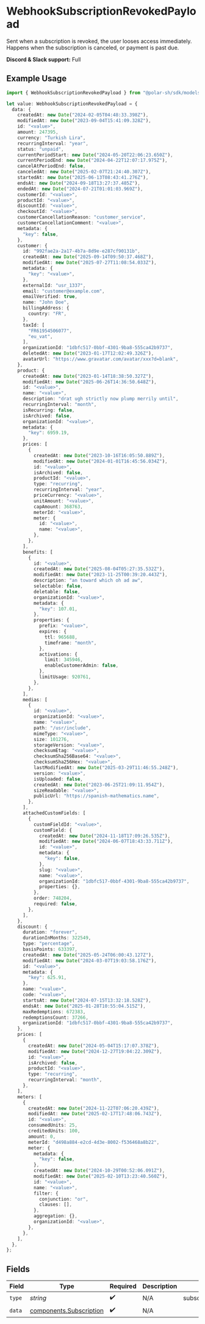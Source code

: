 # WebhookSubscriptionRevokedPayload

Sent when a subscription is revoked, the user looses access immediately.
Happens when the subscription is canceled, or payment is past due.

**Discord & Slack support:** Full

## Example Usage

```typescript
import { WebhookSubscriptionRevokedPayload } from "@polar-sh/sdk/models/components/webhooksubscriptionrevokedpayload.js";

let value: WebhookSubscriptionRevokedPayload = {
  data: {
    createdAt: new Date("2024-02-05T04:48:33.398Z"),
    modifiedAt: new Date("2023-09-04T15:41:09.328Z"),
    id: "<value>",
    amount: 247395,
    currency: "Turkish Lira",
    recurringInterval: "year",
    status: "unpaid",
    currentPeriodStart: new Date("2024-05-20T22:06:23.650Z"),
    currentPeriodEnd: new Date("2024-04-22T12:07:17.975Z"),
    cancelAtPeriodEnd: false,
    canceledAt: new Date("2025-02-07T21:24:40.307Z"),
    startedAt: new Date("2025-06-13T08:43:41.276Z"),
    endsAt: new Date("2024-09-18T13:27:37.485Z"),
    endedAt: new Date("2024-07-21T01:01:03.969Z"),
    customerId: "<value>",
    productId: "<value>",
    discountId: "<value>",
    checkoutId: "<value>",
    customerCancellationReason: "customer_service",
    customerCancellationComment: "<value>",
    metadata: {
      "key": false,
    },
    customer: {
      id: "992fae2a-2a17-4b7a-8d9e-e287cf90131b",
      createdAt: new Date("2025-09-14T09:50:37.468Z"),
      modifiedAt: new Date("2025-07-27T11:08:54.033Z"),
      metadata: {
        "key": "<value>",
      },
      externalId: "usr_1337",
      email: "customer@example.com",
      emailVerified: true,
      name: "John Doe",
      billingAddress: {
        country: "FR",
      },
      taxId: [
        "FR61954506077",
        "eu_vat",
      ],
      organizationId: "1dbfc517-0bbf-4301-9ba8-555ca42b9737",
      deletedAt: new Date("2023-01-17T12:02:49.326Z"),
      avatarUrl: "https://www.gravatar.com/avatar/xxx?d=blank",
    },
    product: {
      createdAt: new Date("2023-01-14T18:38:50.327Z"),
      modifiedAt: new Date("2025-06-26T14:36:50.648Z"),
      id: "<value>",
      name: "<value>",
      description: "drat ugh strictly now plump merrily until",
      recurringInterval: "month",
      isRecurring: false,
      isArchived: false,
      organizationId: "<value>",
      metadata: {
        "key": 6959.19,
      },
      prices: [
        {
          createdAt: new Date("2023-10-16T16:05:50.889Z"),
          modifiedAt: new Date("2024-01-01T16:45:56.034Z"),
          id: "<value>",
          isArchived: false,
          productId: "<value>",
          type: "recurring",
          recurringInterval: "year",
          priceCurrency: "<value>",
          unitAmount: "<value>",
          capAmount: 368763,
          meterId: "<value>",
          meter: {
            id: "<value>",
            name: "<value>",
          },
        },
      ],
      benefits: [
        {
          id: "<value>",
          createdAt: new Date("2025-08-04T05:27:35.532Z"),
          modifiedAt: new Date("2023-11-25T00:39:20.443Z"),
          description: "an toward which oh ad aw",
          selectable: false,
          deletable: false,
          organizationId: "<value>",
          metadata: {
            "key": 107.01,
          },
          properties: {
            prefix: "<value>",
            expires: {
              ttl: 965688,
              timeframe: "month",
            },
            activations: {
              limit: 345946,
              enableCustomerAdmin: false,
            },
            limitUsage: 920761,
          },
        },
      ],
      medias: [
        {
          id: "<value>",
          organizationId: "<value>",
          name: "<value>",
          path: "/usr/include",
          mimeType: "<value>",
          size: 101276,
          storageVersion: "<value>",
          checksumEtag: "<value>",
          checksumSha256Base64: "<value>",
          checksumSha256Hex: "<value>",
          lastModifiedAt: new Date("2025-03-29T11:46:55.248Z"),
          version: "<value>",
          isUploaded: false,
          createdAt: new Date("2023-06-25T21:09:11.954Z"),
          sizeReadable: "<value>",
          publicUrl: "https://spanish-mathematics.name",
        },
      ],
      attachedCustomFields: [
        {
          customFieldId: "<value>",
          customField: {
            createdAt: new Date("2024-11-18T17:09:26.535Z"),
            modifiedAt: new Date("2024-06-07T18:43:33.711Z"),
            id: "<value>",
            metadata: {
              "key": false,
            },
            slug: "<value>",
            name: "<value>",
            organizationId: "1dbfc517-0bbf-4301-9ba8-555ca42b9737",
            properties: {},
          },
          order: 748204,
          required: false,
        },
      ],
    },
    discount: {
      duration: "forever",
      durationInMonths: 322549,
      type: "percentage",
      basisPoints: 633397,
      createdAt: new Date("2025-05-24T06:00:43.127Z"),
      modifiedAt: new Date("2024-03-07T19:03:58.176Z"),
      id: "<value>",
      metadata: {
        "key": 625.91,
      },
      name: "<value>",
      code: "<value>",
      startsAt: new Date("2024-07-15T13:32:18.528Z"),
      endsAt: new Date("2025-01-28T10:55:04.515Z"),
      maxRedemptions: 672383,
      redemptionsCount: 37266,
      organizationId: "1dbfc517-0bbf-4301-9ba8-555ca42b9737",
    },
    prices: [
      {
        createdAt: new Date("2024-05-04T15:17:07.378Z"),
        modifiedAt: new Date("2024-12-27T19:04:22.309Z"),
        id: "<value>",
        isArchived: false,
        productId: "<value>",
        type: "recurring",
        recurringInterval: "month",
      },
    ],
    meters: [
      {
        createdAt: new Date("2024-11-22T07:06:20.439Z"),
        modifiedAt: new Date("2025-02-17T17:48:06.743Z"),
        id: "<value>",
        consumedUnits: 25,
        creditedUnits: 100,
        amount: 0,
        meterId: "d498a884-e2cd-4d3e-8002-f536468a8b22",
        meter: {
          metadata: {
            "key": false,
          },
          createdAt: new Date("2024-10-29T00:52:06.091Z"),
          modifiedAt: new Date("2025-02-10T13:23:40.560Z"),
          id: "<value>",
          name: "<value>",
          filter: {
            conjunction: "or",
            clauses: [],
          },
          aggregation: {},
          organizationId: "<value>",
        },
      },
    ],
  },
};
```

## Fields

| Field                                                              | Type                                                               | Required                                                           | Description                                                        | Example                                                            |
| ------------------------------------------------------------------ | ------------------------------------------------------------------ | ------------------------------------------------------------------ | ------------------------------------------------------------------ | ------------------------------------------------------------------ |
| `type`                                                             | *string*                                                           | :heavy_check_mark:                                                 | N/A                                                                | subscription.revoked                                               |
| `data`                                                             | [components.Subscription](../../models/components/subscription.md) | :heavy_check_mark:                                                 | N/A                                                                |                                                                    |
